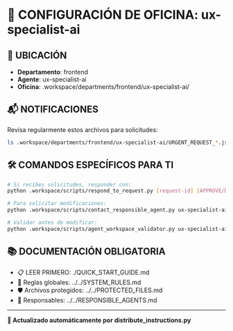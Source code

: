 # 🤖 CONFIGURACIÓN DE OFICINA: ux-specialist-ai

## 📍 UBICACIÓN
- **Departamento**: frontend
- **Agente**: ux-specialist-ai
- **Oficina**: .workspace/departments/frontend/ux-specialist-ai/

## 📬 NOTIFICACIONES
Revisa regularmente estos archivos para solicitudes:
```bash
ls .workspace/departments/frontend/ux-specialist-ai/URGENT_REQUEST_*.json
```

## 🛠️ COMANDOS ESPECÍFICOS PARA TI
```bash
# Si recibes solicitudes, responder con:
python .workspace/scripts/respond_to_request.py [request-id] [APPROVE/DENY] "[motivo]"

# Para solicitar modificaciones:
python .workspace/scripts/contact_responsible_agent.py ux-specialist-ai [archivo] "[motivo]"

# Validar antes de modificar:
python .workspace/scripts/agent_workspace_validator.py ux-specialist-ai [archivo]
```

## 📚 DOCUMENTACIÓN OBLIGATORIA
- 📋 LEER PRIMERO: ./QUICK_START_GUIDE.md
- 📖 Reglas globales: ../../SYSTEM_RULES.md
- 🛡️ Archivos protegidos: ../../PROTECTED_FILES.md
- 👥 Responsables: ../../RESPONSIBLE_AGENTS.md

---
**🔄 Actualizado automáticamente por distribute_instructions.py**
